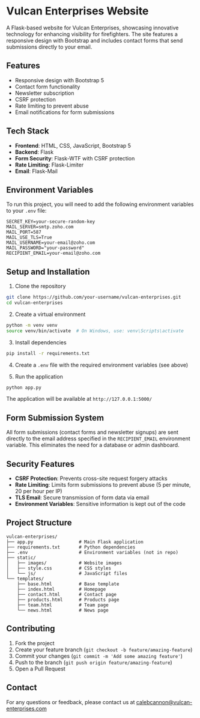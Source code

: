 # Vulcan Enterprises Website

A Flask-based website for Vulcan Enterprises, showcasing innovative technology for enhancing visibility for firefighters. The site features a responsive design with Bootstrap and includes contact forms that send submissions directly to your email.

## Features

- Responsive design with Bootstrap 5
- Contact form functionality
- Newsletter subscription
- CSRF protection
- Rate limiting to prevent abuse
- Email notifications for form submissions

## Tech Stack

- **Frontend**: HTML, CSS, JavaScript, Bootstrap 5
- **Backend**: Flask
- **Form Security**: Flask-WTF with CSRF protection
- **Rate Limiting**: Flask-Limiter
- **Email**: Flask-Mail

## Environment Variables

To run this project, you will need to add the following environment variables to your `.env` file:

```
SECRET_KEY=your-secure-random-key
MAIL_SERVER=smtp.zoho.com
MAIL_PORT=587
MAIL_USE_TLS=True
MAIL_USERNAME=your-email@zoho.com
MAIL_PASSWORD="your-password"
RECIPIENT_EMAIL=your-email@zoho.com
```

## Setup and Installation

1. Clone the repository
```bash
git clone https://github.com/your-username/vulcan-enterprises.git
cd vulcan-enterprises
```

2. Create a virtual environment
```bash
python -m venv venv
source venv/bin/activate  # On Windows, use: venv\Scripts\activate
```

3. Install dependencies
```bash
pip install -r requirements.txt
```

4. Create a `.env` file with the required environment variables (see above)

5. Run the application
```bash
python app.py
```

The application will be available at `http://127.0.0.1:5000/`

## Form Submission System

All form submissions (contact forms and newsletter signups) are sent directly to the email address specified in the `RECIPIENT_EMAIL` environment variable. This eliminates the need for a database or admin dashboard.

## Security Features

- **CSRF Protection**: Prevents cross-site request forgery attacks
- **Rate Limiting**: Limits form submissions to prevent abuse (5 per minute, 20 per hour per IP)
- **TLS Email**: Secure transmission of form data via email
- **Environment Variables**: Sensitive information is kept out of the code

## Project Structure

```
vulcan-enterprises/
├── app.py                 # Main Flask application
├── requirements.txt       # Python dependencies
├── .env                   # Environment variables (not in repo)
├── static/
│   ├── images/            # Website images
│   ├── style.css          # CSS styles
│   └── js/                # JavaScript files
└── templates/
    ├── base.html          # Base template
    ├── index.html         # Homepage
    ├── contact.html       # Contact page
    ├── products.html      # Products page
    ├── team.html          # Team page
    └── news.html          # News page
```

## Contributing

1. Fork the project
2. Create your feature branch (`git checkout -b feature/amazing-feature`)
3. Commit your changes (`git commit -m 'Add some amazing feature'`)
4. Push to the branch (`git push origin feature/amazing-feature`)
5. Open a Pull Request

## Contact

For any questions or feedback, please contact us at [calebcannon@vulcan-enterprises.com](mailto:calebcannon@vulcan-enterprises.com)
